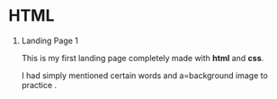 # HTML
<ol><li>Landing Page 1 
<p>This is my first landing page completely made with <b>html</b> and <b>css</b>.</p>
<p>I had simply mentioned certain words and a=background image to practice .</p><ol>
